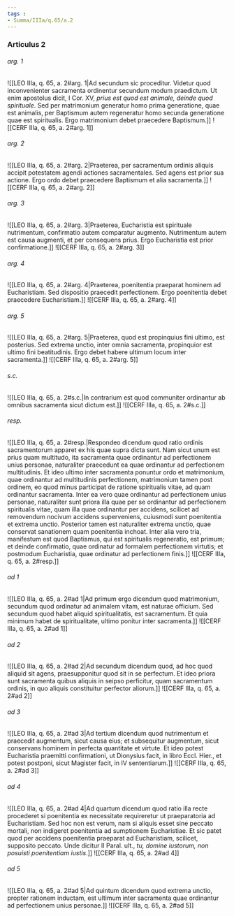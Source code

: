 ```yaml
---
tags : 
- Summa/IIIa/q.65/a.2
---
```


### Articulus 2

###### arg. 1
![[LEO IIIa, q. 65, a. 2#arg. 1|Ad secundum sic proceditur. Videtur quod inconvenienter sacramenta ordinentur secundum modum praedictum. Ut enim apostolus dicit, I Cor. XV, *prius est quod est animale, deinde quod spirituale*. Sed per matrimonium generatur homo prima generatione, quae est animalis, per Baptismum autem regeneratur homo secunda generatione quae est spiritualis. Ergo matrimonium debet praecedere Baptismum.]]
![[CERF IIIa, q. 65, a. 2#arg. 1]]

###### arg. 2
![[LEO IIIa, q. 65, a. 2#arg. 2|Praeterea, per sacramentum ordinis aliquis accipit potestatem agendi actiones sacramentales. Sed agens est prior sua actione. Ergo ordo debet praecedere Baptismum et alia sacramenta.]]
![[CERF IIIa, q. 65, a. 2#arg. 2]]

###### arg. 3
![[LEO IIIa, q. 65, a. 2#arg. 3|Praeterea, Eucharistia est spirituale nutrimentum, confirmatio autem comparatur augmento. Nutrimentum autem est causa augmenti, et per consequens prius. Ergo Eucharistia est prior confirmatione.]]
![[CERF IIIa, q. 65, a. 2#arg. 3]]

###### arg. 4
![[LEO IIIa, q. 65, a. 2#arg. 4|Praeterea, poenitentia praeparat hominem ad Eucharistiam. Sed dispositio praecedit perfectionem. Ergo poenitentia debet praecedere Eucharistiam.]]
![[CERF IIIa, q. 65, a. 2#arg. 4]]

###### arg. 5
![[LEO IIIa, q. 65, a. 2#arg. 5|Praeterea, quod est propinquius fini ultimo, est posterius. Sed extrema unctio, inter omnia sacramenta, propinquior est ultimo fini beatitudinis. Ergo debet habere ultimum locum inter sacramenta.]]
![[CERF IIIa, q. 65, a. 2#arg. 5]]

###### s.c.
![[LEO IIIa, q. 65, a. 2#s.c.|In contrarium est quod communiter ordinantur ab omnibus sacramenta sicut dictum est.]]
![[CERF IIIa, q. 65, a. 2#s.c.]]

###### resp.
![[LEO IIIa, q. 65, a. 2#resp.|Respondeo dicendum quod ratio ordinis sacramentorum apparet ex his quae supra dicta sunt. Nam sicut unum est prius quam multitudo, ita sacramenta quae ordinantur ad perfectionem unius personae, naturaliter praecedunt ea quae ordinantur ad perfectionem multitudinis. Et ideo ultimo inter sacramenta ponuntur ordo et matrimonium, quae ordinantur ad multitudinis perfectionem, matrimonium tamen post ordinem, eo quod minus participat de ratione spiritualis vitae, ad quam ordinantur sacramenta. Inter ea vero quae ordinantur ad perfectionem unius personae, naturaliter sunt priora illa quae per se ordinantur ad perfectionem spiritualis vitae, quam illa quae ordinantur per accidens, scilicet ad removendum nocivum accidens superveniens, cuiusmodi sunt poenitentia et extrema unctio. Posterior tamen est naturaliter extrema unctio, quae conservat sanationem quam poenitentia inchoat. Inter alia vero tria, manifestum est quod Baptismus, qui est spiritualis regeneratio, est primum; et deinde confirmatio, quae ordinatur ad formalem perfectionem virtutis; et postmodum Eucharistia, quae ordinatur ad perfectionem finis.]]
![[CERF IIIa, q. 65, a. 2#resp.]]

###### ad 1
![[LEO IIIa, q. 65, a. 2#ad 1|Ad primum ergo dicendum quod matrimonium, secundum quod ordinatur ad animalem vitam, est naturae officium. Sed secundum quod habet aliquid spiritualitatis, est sacramentum. Et quia minimum habet de spiritualitate, ultimo ponitur inter sacramenta.]]
![[CERF IIIa, q. 65, a. 2#ad 1]]

###### ad 2
![[LEO IIIa, q. 65, a. 2#ad 2|Ad secundum dicendum quod, ad hoc quod aliquid sit agens, praesupponitur quod sit in se perfectum. Et ideo priora sunt sacramenta quibus aliquis in seipso perficitur, quam sacramentum ordinis, in quo aliquis constituitur perfector aliorum.]]
![[CERF IIIa, q. 65, a. 2#ad 2]]

###### ad 3
![[LEO IIIa, q. 65, a. 2#ad 3|Ad tertium dicendum quod nutrimentum et praecedit augmentum, sicut causa eius; et subsequitur augmentum, sicut conservans hominem in perfecta quantitate et virtute. Et ideo potest Eucharistia praemitti confirmationi, ut Dionysius facit, in libro Eccl. Hier., et potest postponi, sicut Magister facit, in IV sententiarum.]]
![[CERF IIIa, q. 65, a. 2#ad 3]]

###### ad 4
![[LEO IIIa, q. 65, a. 2#ad 4|Ad quartum dicendum quod ratio illa recte procederet si poenitentia ex necessitate requireretur ut praeparatoria ad Eucharistiam. Sed hoc non est verum, nam si aliquis esset sine peccato mortali, non indigeret poenitentia ad sumptionem Eucharistiae. Et sic patet quod per accidens poenitentia praeparat ad Eucharistiam, scilicet, supposito peccato. Unde dicitur II Paral. ult., *tu, domine iustorum, non posuisti poenitentiam iustis*.]]
![[CERF IIIa, q. 65, a. 2#ad 4]]

###### ad 5
![[LEO IIIa, q. 65, a. 2#ad 5|Ad quintum dicendum quod extrema unctio, propter rationem inductam, est ultimum inter sacramenta quae ordinantur ad perfectionem unius personae.]]
![[CERF IIIa, q. 65, a. 2#ad 5]]

